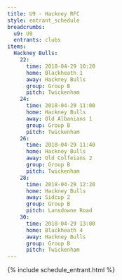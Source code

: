 ```yaml
---
title: U9 - Hackney RFC
style: entrant_schedule
breadcrumbs:
  u9: U9
  entrants: clubs
items:
  Hackney Bulls:
    22:
      time: 2018-04-29 10:20
      home: Blackheath 1
      away: Hackney Bulls
      group: Group B
      pitch: Twickenham
    24:
      time: 2018-04-29 11:00
      home: Hackney Bulls
      away: Old Albanians 1
      group: Group B
      pitch: Twickenham
    26:
      time: 2018-04-29 11:40
      home: Hackney Bulls
      away: Old Colfeians 2
      group: Group B
      pitch: Twickenham
    28:
      time: 2018-04-29 12:20
      home: Hackney Bulls
      away: Sidcup 2
      group: Group B
      pitch: Lansdowne Road
    30:
      time: 2018-04-29 13:00
      home: Blackheath 4
      away: Hackney Bulls
      group: Group B
      pitch: Twickenham
---
```


{% include schedule_entrant.html %}

